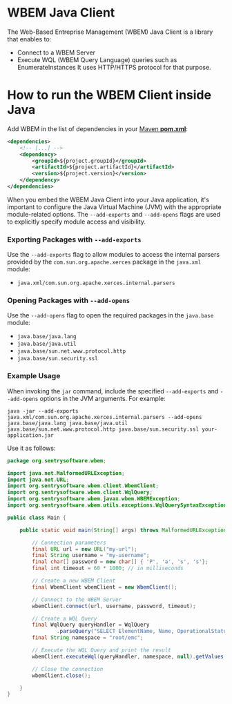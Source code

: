 # WBEM Java Client

The Web-Based Entreprise Management (WBEM) Java Client is a library that enables to:
* Connect to a WBEM Server
* Execute WQL (WBEM Query Language) queries such as EnumerateInstances
It uses HTTP/HTTPS protocol for that purpose.

# How to run the WBEM Client inside Java

Add WBEM in the list of dependencies in your [Maven **pom.xml**](https://maven.apache.org/pom.html):

```xml
<dependencies>
	<!-- [...] -->
	<dependency>
		<groupId>${project.groupId}</groupId>
		<artifactId>${project.artifactId}</artifactId>
		<version>${project.version}</version>
	</dependency>
</dependencies>
```

When you embed the WBEM Java Client into your Java application, it's important to configure the Java Virtual Machine (JVM) with the appropriate module-related options. The `--add-exports` and `--add-opens` flags are used to explicitly specify module access and visibility.

### Exporting Packages with `--add-exports`

Use the  `--add-exports` flag to allow modules to access the internal parsers provided by the `com.sun.org.apache.xerces` package in the `java.xml` module:

- `java.xml/com.sun.org.apache.xerces.internal.parsers`


### Opening Packages with `--add-opens`

Use the `--add-opens` flag to open the required packages in the `java.base` module:

- `java.base/java.lang`
- `java.base/java.util`
- `java.base/sun.net.www.protocol.http`
- `java.base/sun.security.ssl`


### Example Usage

When invoking the `jar` command, include the specified `--add-exports` and `--add-opens` options in the JVM arguments. For example:

```shell
java -jar --add-exports java.xml/com.sun.org.apache.xerces.internal.parsers --add-opens java.base/java.lang java.base/java.util java.base/sun.net.www.protocol.http java.base/sun.security.ssl your-application.jar
```

Use it as follows:
```Java
package org.sentrysoftware.wbem;

import java.net.MalformedURLException;
import java.net.URL;
import org.sentrysoftware.wbem.client.WbemClient;
import org.sentrysoftware.wbem.client.WqlQuery;
import org.sentrysoftware.wbem.javax.wbem.WBEMException;
import org.sentrysoftware.wbem.utils.exceptions.WqlQuerySyntaxException;

public class Main {

	public static void main(String[] args) throws MalformedURLException, WBEMException, WqlQuerySyntaxException {

		// Connection parameters
		final URL url = new URL("my-url");
		final String username = "my-username";
		final char[] password = new char[] { 'P', 'a', 's', 's'};
		final int timeout = 60 * 1000; // in milliseconds

		// Create a new WBEM Client
		final WbemClient wbemClient = new WbemClient();

		// Connect to the WBEM Server
		wbemClient.connect(url, username, password, timeout);

		// Create a WQL Query
		final WqlQuery queryHandler = WqlQuery
				.parseQuery("SELECT ElementName, Name, OperationalStatus from EMC_StorageSystem");
		final String namespace = "root/emc";

		// Execute the WQL Query and print the result
		wbemClient.executeWql(queryHandler, namespace, null).getValues().forEach(System.out::println);

		// Close the connection
		wbemClient.close();

	}
}

```